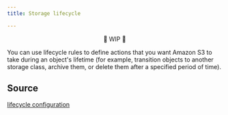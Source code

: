 ```yaml
---
title: Storage lifecycle

---
```


<p align="center">🚧 WIP 🚧</p>

You can use lifecycle rules to define actions that you want Amazon S3 to take during an object's lifetime (for example, transition objects to another storage class, archive them, or delete them after a specified period of time).

## Source

[lifecycle configuration](https://docs.aws.amazon.com/AmazonS3/latest/userguide/how-to-set-lifecycle-configuration-intro.html)